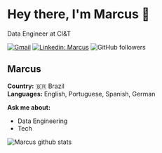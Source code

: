 # Hey there, I'm Marcus 👋



Data Engineer at CI&T

[![Gmail](https://img.shields.io/badge/-email-red?style=flat-square&logo=gmail&logoColor=white)](mailto:marcusvcpinheiro@gmail.com)
[![Linkedin: Marcus](https://img.shields.io/badge/-Marcus-blue?style=flat-square&logo=Linkedin&logoColor=white)](https://www.linkedin.com/in/marcusvcpinheiro/?locale=en_US)
![GitHub followers](https://img.shields.io/github/followers/marcuspinheiro?label=Follow&style=social)

## Marcus
 
**Country:** 🇧🇷 Brazil  
**Languages:** English, Portuguese, Spanish, German

**Ask me about:**  
- Data Engineering  
- Tech  


![Marcus github stats](https://github-readme-stats.vercel.app/api?username=marcuspinheiro)
